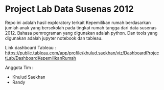 # Project Lab Data Susenas 2012
Repo ini adalah hasil exploratory terkait Kepemilikan rumah berdasarkan jumlah anak yang bersekolah pada tingkat rumah tangga dari data susenas 2012. Bahasa pemrograman yang digunakan adalah python. Dan tools yang digunakan adalah jupyter notebook dan tableau.

Link dashboard Tableau :
https://public.tableau.com/app/profile/khulud.saekhan/viz/DashboardProjectLab/DashboardKepemilikanRumah

Anggota Tim :
- Khulud Saekhan
- Randy
